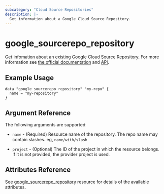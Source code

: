 ```yaml
---
subcategory: "Cloud Source Repositories"
description: |-
  Get information about a Google Cloud Source Repository.
---
```


# google_sourcerepo_repository

Get infomation about an existing Google Cloud Source Repository.
For more information see [the official documentation](https://cloud.google.com/source-repositories)
and
[API](https://cloud.google.com/source-repositories/docs/reference/rest/v1/projects.repos).


## Example Usage

```hcl
data "google_sourcerepo_repository" "my-repo" {
  name = "my-repository"
}
```

## Argument Reference

The following arguments are supported:

* `name` - (Required) Resource name of the repository. The repo name may contain slashes. eg, `name/with/slash`

* `project` - (Optional) The ID of the project in which the resource belongs. If it is not provided, the provider project is used.

## Attributes Reference

See [google_sourcerepo_repository](https://registry.terraform.io/providers/hashicorp/google/latest/docs/resources/sourcerepo_repository#argument-reference) resource for details of the available attributes.
